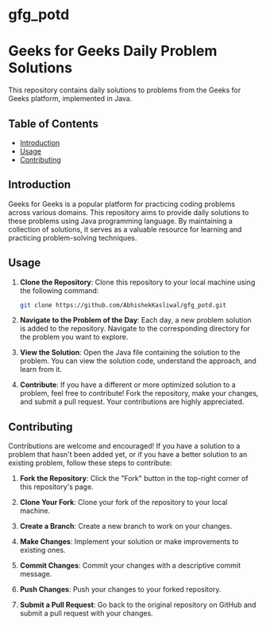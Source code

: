 # gfg_potd
# Geeks for Geeks Daily Problem Solutions

This repository contains daily solutions to problems from the Geeks for Geeks platform, implemented in Java.

## Table of Contents

- [Introduction](#introduction)
- [Usage](#usage)
- [Contributing](#contributing)

## Introduction

Geeks for Geeks is a popular platform for practicing coding problems across various domains. This repository aims to provide daily solutions to these problems using Java programming language. By maintaining a collection of solutions, it serves as a valuable resource for learning and practicing problem-solving techniques.

## Usage

1. **Clone the Repository**: Clone this repository to your local machine using the following command:

   ```bash
   git clone https://github.com/AbhishekKasliwal/gfg_potd.git
   ```

2. **Navigate to the Problem of the Day**: Each day, a new problem solution is added to the repository. Navigate to the corresponding directory for the problem you want to explore.

3. **View the Solution**: Open the Java file containing the solution to the problem. You can view the solution code, understand the approach, and learn from it.

4. **Contribute**: If you have a different or more optimized solution to a problem, feel free to contribute! Fork the repository, make your changes, and submit a pull request. Your contributions are highly appreciated.

## Contributing

Contributions are welcome and encouraged! If you have a solution to a problem that hasn't been added yet, or if you have a better solution to an existing problem, follow these steps to contribute:

1. **Fork the Repository**: Click the "Fork" button in the top-right corner of this repository's page.

2. **Clone Your Fork**: Clone your fork of the repository to your local machine.

3. **Create a Branch**: Create a new branch to work on your changes.

4. **Make Changes**: Implement your solution or make improvements to existing ones.

5. **Commit Changes**: Commit your changes with a descriptive commit message.

6. **Push Changes**: Push your changes to your forked repository.

7. **Submit a Pull Request**: Go back to the original repository on GitHub and submit a pull request with your changes.

